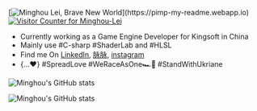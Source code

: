 [![Minghou Lei, Brave New World](https://pimp-my-readme.webapp.io/pimp-my-readme/wavy-banner?subtitle=Nice%20to%20meet%20you!&title=Minghou-Lei%20There!)](https://pimp-my-readme.webapp.io)
[![Visitor Counter for Minghou-Lei](https://pimp-my-readme.webapp.io/pimp-my-readme/visitor-counter?page=Minghou-Lei)](https://pimp-my-readme.webapp.io)

- Currently working as a Game Engine Developer for Kingsoft in China
- Mainly use #C-sharp #ShaderLab and #HLSL
- Find me On [LinkedIn](https://www.linkedin.com/in/%E6%98%8E%E7%9A%93-%E6%9D%8E-597356105/), [脉脉](https://maimai.cn/contact/share/card?u=kgmsdwiqpe9a&_share_channel=copy_link), [instagram](https://www.instagram.com/mistletoer76/)
- {...♥️} #SpreadLove #WeRaceAsOne🏎🌈 #StandWithUkriane


![Minghou's GitHub stats](https://github-readme-stats.vercel.app/api?username=Minghou-Lei&include_all_commits=true&show_icons=true&theme=radical)

![Minghou's GitHub stats](https://github-readme-stats.vercel.app/api/top-langs/?username=Minghou-lei&layout=compact&theme=radical)
